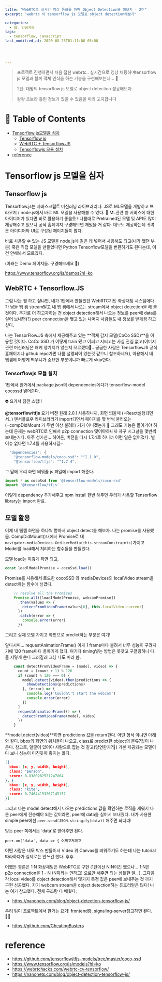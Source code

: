 ```yaml
---
title: "WebRTC로 실시간 영상 통화를 하며 Object Detection을 해보자 - 2탄"
excerpt: "webrtc 와 tensorflow js 모델로 object detection해보기"

categories:
  - 웹, 인공지능
tags:
  - tensorflow, javascript
last_modified_at: 2020-08-23T01:11:00-05:00




---
```




> 프로젝트 진행하면서 처음 접한 webrtc.. 실시간으로 영상 채팅하며tensorflow js 모델과 함께 객체 인식을 하는 기능을 구현해보는데... 👀 
>
> 2탄. 대망의 tensorflow js 모델로 object detection 성공해보자
>
> 왕왕 초보라 틀린 정보가 있을 수 있음을 미리 고지합니다

# 📌 Table of Contents

- [Tensorflow js모델을 심자](#tensorflow-js-모델을-심자)
  - [Tensorflow js](#tensorflow-js)
  - [WebRTC + Tensorflow.JS](#webrtc-+-tensorflow.js)
  - [Tensorflowjs 모듈 설치](#tensorflowjs-모듈-설치 )
- [reference](#reference)



# Tensorflow js 모델을 심자



## Tensorflow js



Tensorflow.js는 자바스크립트 머신러닝 라이브러리다. JS로 ML모델을 개발하고 브라우저 / node.js에서 바로 ML 모델을 사용해볼 수 있다. 🎉 ML관련 웹 서비스에 대한 아이디어가 있다면 바로 활용하기 좋을듯 ! 나름대로 Pretrained된 모델 및 API도 많이 제공해주고 있으니 공식 홈페이지 구경해보면 재밌을 거 같다. 데모도 제공하는데 귀여운 아이디어와 UI로 구성된 페이지들이 많다.



바로 사용할 수 있는 JS 모델을 node.js에 같은 데 넣어서 사용해도 되고(내가 했던 부분) 혹은 직접 모델을 만들었다면 Python Tensorflow모델을 변환하기도 된다는데, 이건 안해봐서 모르겠다. 



(아래는 Demo 페이지들. 구경해보세요 👀)

<https://www.tensorflow.org/js/demos?hl=ko>



## WebRTC + Tensorflow.JS



그럼 나는 뭘 하고 싶냐면, 내가 1탄에서 만들었던 WebRTC기반 화상채팅 시스템에다가 남들 웹 캠 stream말고 내 웹 캠에서 나오는 stream에서 object detection을 해 볼 것이다. 추가로 더 하고자하는 건 object detection해서 나오는 정보를 peer에 data를 실어 보내면(?) peer connection을 맺고 있는 나머지 사람들도 내 정보를 받게끔 하고 싶다. 



나는  TensorFlow.JS 측에서 제공해주고 있는 **객체 감지 모델(CoCo SSD)**을 이용할 것이다. CoCo SSD 가 어떻게 train 됐고 어쩌고 저쩌고는 사실 관심 없고(이미지 관련 머신러닝은 왜케 땡기지가 않는지 모르겠다🤔.. 궁금한 사람은 TensorflowJS 공식 홈페이지나 github repo가면 나름 설명되어 있는것 같으니 참조하세요), 이용해서 내 웹캠에 어떻게 띄우냐가 중요한 부분이니까 빠르게 skip한다. 

   

### Tensorflowjs 모듈 설치 



1탄에서 한거에서 package.json의 dependencies에다가 tensorflow-model cocossd 넣어준다.    



⛔️ 요기서 잠깐 스탑!!   



 **@tensorflow/tfjs** 요거 버전 원래 2.0.1 사용하니까, 화면 띄울때 (=React실행되면서..) 텐서플로우 라이브러리가 import되면서 페이지를 몇 번씩 불러오는(=compDidMount 가 두번 이상 불려!!) 거가 아니겠는가 🤬 그래도 기능은 돌아가야 하는데 문제는 webRTC로 인해서 p2p connection 맺어야하니까 자꾸 시그널을 몇번씩 보내는거다.  아주 성가신... 하여튼, 버전을 다시 1.7.4로 하니까 이런 일은 없어졌다. 별 이슈 없다면 1.7.4를 사용하시길~ 

```javascript
  "dependencies": {
    "@tensorflow-models/coco-ssd": "^2.1.0",
    "@tensorflow/tfjs": "^1.7.4",
```

그 담에 우리 화면 띄워줄 js 파일에 import 해준다.

```javascript
import * as cocoSsd from '@tensorflow-models/coco-ssd'
import '@tensorflow/tfjs'
```



이렇게 dependency 추가해주고 npm install 한번 해주면 우리가 사용할 Tensorflow library는 import 완료.    



## 모델 활용 

이제 내 웹캠 화면을 하나씩 뽑아서 object detect를 해보자. 나는 promise를 사용했음. CompDidMount()내에서 Promise로 내 `navigator.mediaDevices.GetUserMedia(this.streamConstraints)`가지고 Model를 load해서 처리하는 함수들을 만들었다. 

모델 load는 이렇게 하면 되고, 

```javascript
const loadlModelPromise = cocoSsd.load()
```

Promise를 사용해서 로드한 cocoSSD 와 mediaDevices의 localVideo stream을 detect하는 함수에 넘겼다. 

```javascript
    // resolve all the Promises
    Promise.all([loadlModelPromise, webcamPromise])
      .then(values => {
        detectFromVideoFrame(values[0], this.localVideo.current)
      })
      .catch(error => {
        console.error(error)
      })
```

그리고 실제 모델 가지고 화면으로 predict하는 부분은 여기! 

알다시피... requestAnimationFrame() 이게 1 frame마다 불려서 너무 성능이 구려지기에 120 frame마다 돌아가게 했다. 여기다 timing넣는 방법은 못찾고 구글링하니 다들 저렇게 쓴다 그러길래 그냥 나도 따라 씀.

```javascript
    const detectFromVideoFrame = (model, video) => {
      count = (count + 1) % 120
      if (count % 120 === 0) {
        model.detect(video).then(predictions => {
          showDetections(predictions)
        }, (error) => {
          console.log('Couldn\'t start the webcam')
          console.error(error)
        })
      }
      requestAnimationFrame(() => {
        detectFromVideoFrame(model, video)
      })
    }
```

**model.detect(video)**하면 predictions 값을 return한다. 어떤 형식 이냐면 아래와 같다. bbox의 화면의 위치들이 나오고, class로 predict한 object의 분류?값이 나온다. 참고로, 얼굴이 있어야 사람으로 잡는 것 같고(당연한가?🙂) 기본 제공되는 모델이다 보니 성능이 미친듯이 좋지는 않다.

```json
[{
  bbox: [x, y, width, height],
  class: "person",
  score: 0.8380282521247864
}, {
  bbox: [x, y, width, height],
  class: "kite",
  score: 0.74644153267145157
}]
```



그리고 나는 model.detect해서 나오는 predictions 값을 확인하는 로직을 세워서 다른 peer에게 전송해야 되는 값이라면, peer에 data를 실어서 보내줬다. 내가 사용한 simple peer에선 `peer.send(JSON.stringify(data))` 해주면 되더라! 

받는 peer 쪽에서는 'data'로 받아주면 된다.

 `peer.on('data', data => { 어쩌고저쩌고 `



어떤 사람은 네모 박스 만들어서 Video 위 Canvas를 띄워주기도 하는데 나는 tutorial따라하다가 실제로는 안쓰긴 했다. 후후.   



어쨌든 결론은 1:N 화상채팅은 WebRTC로 구현 (1탄에선 N:N이긴 했으나... 1:N은 p2p connection을 1 - N (N끼리는 안하고) 으로만 해주면 되는 심플한 일.. ), 그다음 각 local video를 object detection해서 몇가지 특정 값은 peer에 보내주는 것 까지 구현 성공했다. 자기 webcam stream을 object detection하는 튜토리얼은 많다! 나는 여기 참고했다. 전체 구조랑 다 배웠다;  

* <https://nanonets.com/blog/object-detection-tensorflow-js/>

우리 팀이 프로젝트에서 한거는 요거! frontend랑, signaling-server참고하면 된다. 🤟🏼

* <https://github.com/CheatingBusters>   

#  reference 

* <https://github.com/tensorflow/tfjs-models/tree/master/coco-ssd>
* <https://www.tensorflow.org/js/models?hl=ko>
* <https://webrtchacks.com/webrtc-cv-tensorflow/>
* <https://nanonets.com/blog/object-detection-tensorflow-js/>

